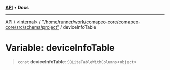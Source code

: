 [**API**](../../../../README.md) • **Docs**

***

[API](../../../../README.md) / [\<internal\>](../../../README.md) / ["/home/runner/work/comapeo-core/comapeo-core/src/schema/project"](../README.md) / deviceInfoTable

# Variable: deviceInfoTable

> `const` **deviceInfoTable**: `SQLiteTableWithColumns`\<`object`\>
